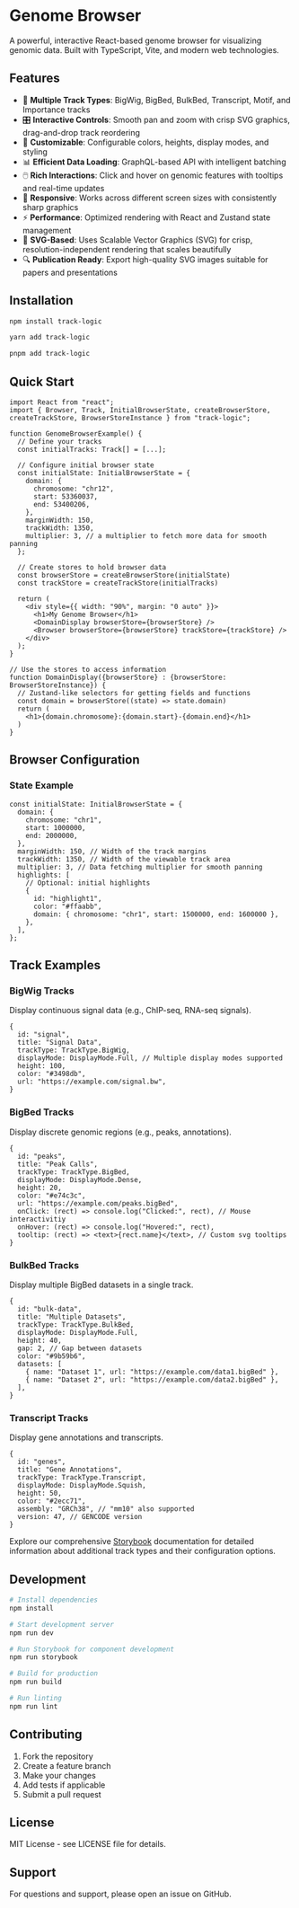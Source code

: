 # Genome Browser

A powerful, interactive React-based genome browser for visualizing genomic data. Built with TypeScript, Vite, and modern web technologies.

## Features

- 🧬 **Multiple Track Types**: BigWig, BigBed, BulkBed, Transcript, Motif, and Importance tracks
- 🎛️ **Interactive Controls**: Smooth pan and zoom with crisp SVG graphics, drag-and-drop track reordering
- 🔧 **Customizable**: Configurable colors, heights, display modes, and styling
- 📊 **Efficient Data Loading**: GraphQL-based API with intelligent batching
- 🖱️ **Rich Interactions**: Click and hover on genomic features with tooltips and real-time updates
- 📱 **Responsive**: Works across different screen sizes with consistently sharp graphics
- ⚡ **Performance**: Optimized rendering with React and Zustand state management
- 🎨 **SVG-Based**: Uses Scalable Vector Graphics (SVG) for crisp, resolution-independent rendering that scales beautifully
- 🔍 **Publication Ready**: Export high-quality SVG images suitable for papers and presentations

## Installation

```bash
npm install track-logic
```

```bash
yarn add track-logic
```

```bash
pnpm add track-logic
```

## Quick Start

```tsx
import React from "react";
import { Browser, Track, InitialBrowserState, createBrowserStore, createTrackStore, BrowserStoreInstance } from "track-logic";

function GenomeBrowserExample() {
  // Define your tracks
  const initialTracks: Track[] = [...];

  // Configure initial browser state
  const initialState: InitialBrowserState = {
    domain: {
      chromosome: "chr12",
      start: 53360037,
      end: 53400206,
    },
    marginWidth: 150,
    trackWidth: 1350,
    multiplier: 3, // a multiplier to fetch more data for smooth panning
  };

  // Create stores to hold browser data
  const browserStore = createBrowserStore(initialState)
  const trackStore = createTrackStore(initialTracks)

  return (
    <div style={{ width: "90%", margin: "0 auto" }}>
      <h1>My Genome Browser</h1>
      <DomainDisplay browserStore={browserStore} />
      <Browser browserStore={browserStore} trackStore={trackStore} />
    </div>
  );
}

// Use the stores to access information
function DomainDisplay({browserStore} : {browserStore: BrowserStoreInstance}) {
  // Zustand-like selectors for getting fields and functions
  const domain = browserStore((state) => state.domain)
  return (
    <h1>{domain.chromosome}:{domain.start}-{domain.end}</h1>
  )
}

```

## Browser Configuration

### State Example

```tsx
const initialState: InitialBrowserState = {
  domain: {
    chromosome: "chr1",
    start: 1000000,
    end: 2000000,
  },
  marginWidth: 150, // Width of the track margins
  trackWidth: 1350, // Width of the viewable track area
  multiplier: 3, // Data fetching multiplier for smooth panning
  highlights: [
    // Optional: initial highlights
    {
      id: "highlight1",
      color: "#ffaabb",
      domain: { chromosome: "chr1", start: 1500000, end: 1600000 },
    },
  ],
};
```

## Track Examples

### BigWig Tracks

Display continuous signal data (e.g., ChIP-seq, RNA-seq signals).

```tsx
{
  id: "signal",
  title: "Signal Data",
  trackType: TrackType.BigWig,
  displayMode: DisplayMode.Full, // Multiple display modes supported
  height: 100,
  color: "#3498db",
  url: "https://example.com/signal.bw",
}
```

### BigBed Tracks

Display discrete genomic regions (e.g., peaks, annotations).

```tsx
{
  id: "peaks",
  title: "Peak Calls",
  trackType: TrackType.BigBed,
  displayMode: DisplayMode.Dense,
  height: 20,
  color: "#e74c3c",
  url: "https://example.com/peaks.bigBed",
  onClick: (rect) => console.log("Clicked:", rect), // Mouse interactivitiy
  onHover: (rect) => console.log("Hovered:", rect),
  tooltip: (rect) => <text>{rect.name}</text>, // Custom svg tooltips
}
```

### BulkBed Tracks

Display multiple BigBed datasets in a single track.

```tsx
{
  id: "bulk-data",
  title: "Multiple Datasets",
  trackType: TrackType.BulkBed,
  displayMode: DisplayMode.Full,
  height: 40,
  gap: 2, // Gap between datasets
  color: "#9b59b6",
  datasets: [
    { name: "Dataset 1", url: "https://example.com/data1.bigBed" },
    { name: "Dataset 2", url: "https://example.com/data2.bigBed" },
  ],
}
```

### Transcript Tracks

Display gene annotations and transcripts.

```tsx
{
  id: "genes",
  title: "Gene Annotations",
  trackType: TrackType.Transcript,
  displayMode: DisplayMode.Squish,
  height: 50,
  color: "#2ecc71",
  assembly: "GRCh38", // "mm10" also supported
  version: 47, // GENCODE version
}
```

Explore our comprehensive [Storybook]() documentation for detailed information about additional track types and their configuration options.

## Development

```bash
# Install dependencies
npm install

# Start development server
npm run dev

# Run Storybook for component development
npm run storybook

# Build for production
npm run build

# Run linting
npm run lint
```

## Contributing

1. Fork the repository
2. Create a feature branch
3. Make your changes
4. Add tests if applicable
5. Submit a pull request

## License

MIT License - see LICENSE file for details.

## Support

For questions and support, please open an issue on GitHub.
